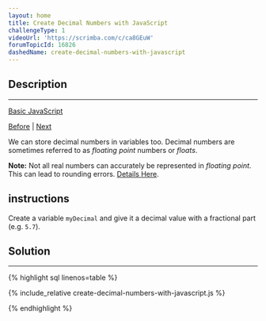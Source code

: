 ```yaml
---
layout: home
title: Create Decimal Numbers with JavaScript
challengeType: 1
videoUrl: 'https://scrimba.com/c/ca8GEuW'
forumTopicId: 16826
dashedName: create-decimal-numbers-with-javascript
---
```


<div class="row">
<div class="columnStmt" markdown="1">

## Description
------

[Basic JavaScript](./README.md) 

[Before](./decrement-a-number-with-javascript.md)  | [Next](./multiply-two-decimals-with-javascript.md) 

We can store decimal numbers in variables too. Decimal numbers are sometimes referred to as <dfn>floating point</dfn> numbers or <dfn>floats</dfn>.

**Note:** Not all real numbers can accurately be represented in <dfn>floating point</dfn>. This can lead to rounding errors. [Details Here](https://en.wikipedia.org/wiki/Floating-point_arithmetic#Accuracy_problems).

##  instructions 

Create a variable `myDecimal` and give it a decimal value with a fractional part (e.g. `5.7`).

</div>
<div class="columnSol" markdown="1">

## Solution
------

{% highlight sql linenos=table %}

{% include_relative create-decimal-numbers-with-javascript.js %}

{% endhighlight %}

</div>
</div>

